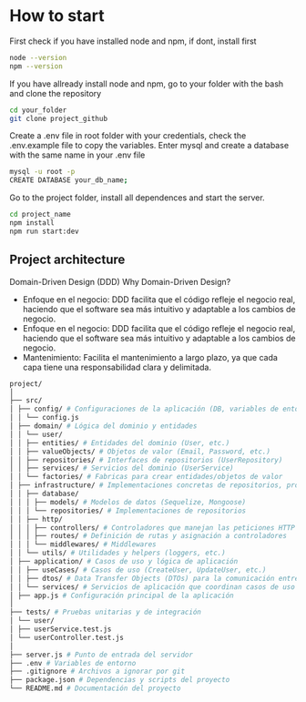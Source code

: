 # How to start

First check if you have installed node and npm, if dont, install first

```bash
node --version
npm --version
```

If you have allready install node and npm, go to your folder with the bash and clone the repository

```bash
cd your_folder
git clone project_github
```

Create a .env file in root folder with your credentials, check the .env.example file to copy the variables.
Enter mysql and create a database with the same name in your .env file

```bash
mysql -u root -p
CREATE DATABASE your_db_name;
```

Go to the project folder, install all dependences and start the server.

```bash
cd project_name
npm install
npm run start:dev
```

## Project architecture

Domain-Driven Design (DDD)
Why Domain-Driven Design?

- Enfoque en el negocio: DDD facilita que el código refleje el negocio real, haciendo que el software sea más intuitivo y adaptable a los cambios de negocio.
- Enfoque en el negocio: DDD facilita que el código refleje el negocio real, haciendo que el software sea más intuitivo y adaptable a los cambios de negocio.
- Mantenimiento: Facilita el mantenimiento a largo plazo, ya que cada capa tiene una responsabilidad clara y delimitada.

```bash
project/
│
├── src/
│ ├── config/ # Configuraciones de la aplicación (DB, variables de entorno, etc.)
│ │ └── config.js
│ ├── domain/ # Lógica del dominio y entidades
│ │ └── user/
│ │ ├── entities/ # Entidades del dominio (User, etc.)
│ │ ├── valueObjects/ # Objetos de valor (Email, Password, etc.)
│ │ ├── repositories/ # Interfaces de repositorios (UserRepository)
│ │ ├── services/ # Servicios del dominio (UserService)
│ │ └── factories/ # Fabricas para crear entidades/objetos de valor
│ ├── infrastructure/ # Implementaciones concretas de repositorios, proveedores de servicios, etc.
│ │ ├── database/
│ │ │ ├── models/ # Modelos de datos (Sequelize, Mongoose)
│ │ │ └── repositories/ # Implementaciones de repositorios
│ │ ├── http/
│ │ │ ├── controllers/ # Controladores que manejan las peticiones HTTP
│ │ │ ├── routes/ # Definición de rutas y asignación a controladores
│ │ │ └── middlewares/ # Middlewares
│ │ └── utils/ # Utilidades y helpers (loggers, etc.)
│ ├── application/ # Casos de uso y lógica de aplicación
│ │ ├── useCases/ # Casos de uso (CreateUser, UpdateUser, etc.)
│ │ ├── dtos/ # Data Transfer Objects (DTOs) para la comunicación entre capas
│ │ └── services/ # Servicios de aplicación que coordinan casos de uso
│ ├── app.js # Configuración principal de la aplicación
│
├── tests/ # Pruebas unitarias y de integración
│ └── user/
│ ├── userService.test.js
│ └── userController.test.js
│
├── server.js # Punto de entrada del servidor
├── .env # Variables de entorno
├── .gitignore # Archivos a ignorar por git
├── package.json # Dependencias y scripts del proyecto
└── README.md # Documentación del proyecto
```
